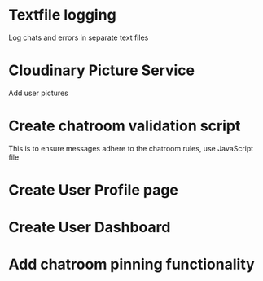 ﻿# Textfile logging

Log chats and errors in separate text files

# Cloudinary Picture  Service

Add user pictures

# Create chatroom validation script

This is to ensure messages adhere to the chatroom rules, use JavaScript file

# Create User Profile page

# Create User Dashboard

# Add chatroom pinning functionality